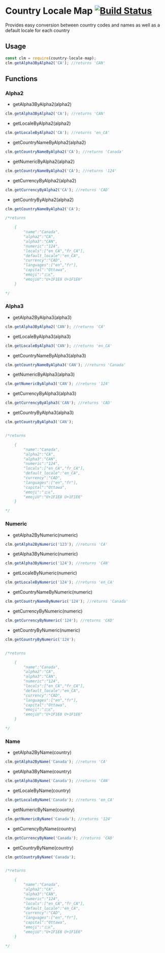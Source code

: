# Country Locale Map [![Build Status](https://travis-ci.com/atnmorrison/country-locale-map.svg?branch=master)](https://travis-ci.com/atnmorrison/country-locale-map)

Provides easy conversion between country codes and names as well as a default locale for each country

## Usage

```javascript
const clm = require(country-locale-map);
clm.getAlpha3ByAlpha2('CA'); //returns 'CAN' 
```

## Functions

### Alpha2 

- getAlpha3ByAlpha2(alpha2)

```javascript
clm.getAlpha3ByAlpha2('CA'); //returns 'CAN' 
```

- getLocaleByAlpha2(alpha2)

```javascript
clm.getLocaleByAlpha2('CA'); //returns 'en_CA' 
```

- getCountryNameByAlpha2(alpha2) 

```javascript
clm.getCountryNameByAlpha2('CA'); //returns 'Canada' 
```

- getNumericByAlpha2(alpha2)

```javascript
clm.getCountryNameByAlpha2('CA'); //returns '124' 
```

- getCurrencyByAlpha2(alpha2)

```javascript
clm.getCurrencyByAlpha2('CA'); //returns 'CAD' 
```

- getCountryByAlpha2(alpha2)

```javascript
clm.getCountryNameByAlpha2('CA'); 

/*returns 

    {
        "name":"Canada",
        "alpha2":"CA",
        "alpha3":"CAN",
        "numeric":"124",
        "locals":["en_CA","fr_CA"],
        "default_locale":"en_CA",
        "currency":"CAD",
        "languages":["en","fr"],
        "capital":"Ottawa",
        "emoji":"🇨🇦",
        "emojiU":"U+1F1E8 U+1F1E6"
    }

*/
```

### Alpha3
- getAlpha2ByAlpha3(alpha3)

```javascript
clm.getAlpha3ByAlpha2('CAN'); //returns 'CA' 
```

- getLocaleByAlpha3(alpha3)

```javascript
clm.getLocaleByAlpha3('CAN'); //returns 'en_CA' 
```

- getCountryNameByAlpha3(alpha3)

```javascript
clm.getCountryNameByAlpha3('CAN'); //returns 'Canada' 
```

- getNumericByAlpha3(alpha3)

```javascript
clm.getNumericByAlpha3('CAN'); //returns '124' 
```

- getCurrencyByAlpha3(alpha3)

```javascript
clm.getCurrencyByAlpha3('CAN'); //returns 'CAD' 
```

- getCountryByAlpha3(alpha3)

```javascript
clm.getCountryByAlpha3('CAN');


/*returns 

    {
        "name":"Canada",
        "alpha2":"CA",
        "alpha3":"CAN",
        "numeric":"124",
        "locals":["en_CA","fr_CA"],
        "default_locale":"en_CA",
        "currency":"CAD",
        "languages":["en","fr"],
        "capital":"Ottawa",
        "emoji":"🇨🇦",
        "emojiU":"U+1F1E8 U+1F1E6"
    }

*/

```

### Numeric
- getAlpha2ByNumeric(numeric)

```javascript
clm.getAlpha2ByNumeric('123'); //returns 'CA' 
```

- getAlpha3ByNumeric(numeric)

```javascript
clm.getAlpha3ByNumeric('124'); //returns 'CAN' 
```

- getLocaleByNumeric(numeric)

```javascript
clm.getLocaleByNumeric('124'); //returns 'en_CA' 
```

- getCountryNameByNumeric(numeric)

```javascript
clm.getCountryNameByNumeric('124'); //returns 'Canada' 
```

- getCurrencyByNumeric(numeric)

```javascript
clm.getCurrencyByNumeric('124'); //returns 'CAD' 
```

- getCountryByNumeric(numeric) 

```javascript
clm.getCountryByNumeric('124');


/*returns 

    {
        "name":"Canada",
        "alpha2":"CA",
        "alpha3":"CAN",
        "numeric":"124",
        "locals":["en_CA","fr_CA"],
        "default_locale":"en_CA",
        "currency":"CAD",
        "languages":["en","fr"],
        "capital":"Ottawa",
        "emoji":"🇨🇦",
        "emojiU":"U+1F1E8 U+1F1E6"
    }

*/


```


### Name
- getAlpha2ByName(country)

```javascript
clm.getAlpha2ByName('Canada'); //returns 'CA' 
```

- getAlpha3ByName(country)

```javascript
clm.getAlpha3ByName('Canada'); //returns 'CAN' 
```

- getLocaleByName(country)

```javascript
clm.getLocaleByName('Canada'); //returns 'en_CA' 
```

- getNumericByName(country)

```javascript
clm.getNumericByName('Canada'); //returns '124' 
```

- getCurrencyByName(country)

```javascript
clm.getCurrencyByName('Canada'); //returns 'CAD' 
```

- getCountryByName(country) 

```javascript
clm.getCountryByName('Canada');


/*returns 

    {
        "name":"Canada",
        "alpha2":"CA",
        "alpha3":"CAN",
        "numeric":"124",
        "locals":["en_CA","fr_CA"],
        "default_locale":"en_CA",
        "currency":"CAD",
        "languages":["en","fr"],
        "capital":"Ottawa",
        "emoji":"🇨🇦",
        "emojiU":"U+1F1E8 U+1F1E6"
    }

*/


```


